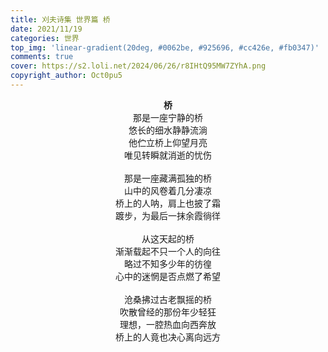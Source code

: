 ```yaml
---
title: 刈夫诗集 世界篇 桥
date: 2021/11/19
categories: 世界
top_img: 'linear-gradient(20deg, #0062be, #925696, #cc426e, #fb0347)'
comments: true
cover: https://s2.loli.net/2024/06/26/r8IHtQ95MW7ZYhA.png
copyright_author: Oct0pu5
---
```


<center>
<b>桥</b><br>
那是一座宁静的桥<br>
悠长的细水静静流淌<br>
他伫立桥上仰望月亮<br>
唯见转瞬就消逝的忧伤<br>
<br>
那是一座藏满孤独的桥<br>
山中的风卷着几分凄凉<br>
桥上的人呐，肩上也披了霜<br>
踱步，为最后一抹余霞徜徉<br>
<br>
从这天起的桥<br>
渐渐载起不只一个人的向往<br>
略过不知多少年的彷徨<br>
心中的迷惘是否点燃了希望<br>
<br>
沧桑拂过古老飘摇的桥<br>
吹散曾经的那份年少轻狂<br>
理想，一腔热血向西奔放<br>
桥上的人竟也决心离向远方<br>
</center>